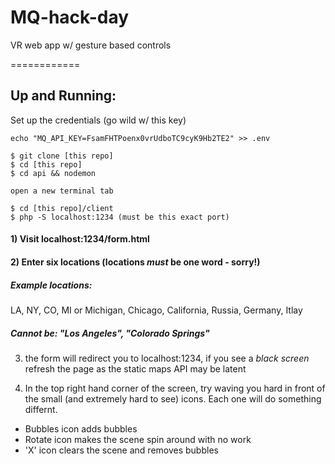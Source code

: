 # MQ-hack-day
VR web app w/ gesture based controls

============

## Up and Running:

Set up the credentials (go wild w/ this key)

```
echo "MQ_API_KEY=FsamFHTPoenx0vrUdboTC9cyK9Hb2TE2" >> .env
```

```
$ git clone [this repo]
$ cd [this repo]
$ cd api && nodemon

open a new terminal tab

$ cd [this repo]/client
$ php -S localhost:1234 (must be this exact port)
```

#### 1) Visit localhost:1234/form.html

#### 2) Enter six locations (locations *must* be one word - sorry!)

##### Example locations:

LA, NY, CO, MI or Michigan, Chicago, California, Russia, Germany, Itlay

##### Cannot be: "Los Angeles", "Colorado Springs"

3) the form will redirect you to localhost:1234,
if you see a *black screen* refresh the page as the static maps API may be latent

4) In the top right hand corner of the screen, try waving you hard in front of the small (and extremely hard to see) icons. Each one will do something differnt.

- Bubbles icon adds bubbles
- Rotate icon makes the scene spin around with no work
- 'X' icon clears the scene and removes bubbles
